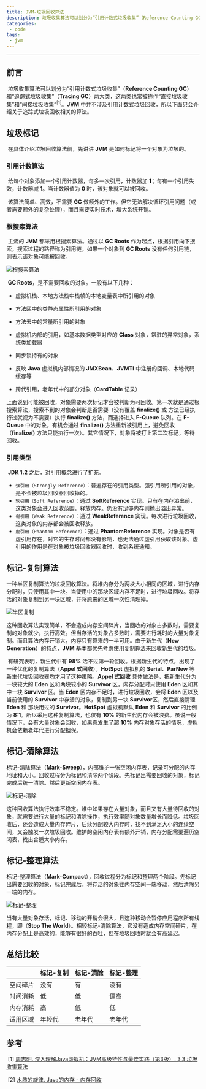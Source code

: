 ```yaml
---
title: JVM-垃圾回收算法
description: 垃圾收集算法可以划分为“引用计数式垃圾收集”（Reference Counting GC）和“追踪式垃圾收集”（Tracing GC）两大类，这两类也常被称作“直接垃圾收集”和“间接垃圾收集”。JVM 中并不涉及引用计数式垃圾回收，所以下面只会介绍关于追踪式垃圾回收相关的算法。
categories: 
 - code
tags:
 - jvm
---
```


------

## 前言

​	垃圾收集算法可以划分为“引用计数式垃圾收集”（**Reference Counting GC**）和“追踪式垃圾收集”（**Tracing GC**）两大类，这两类也常被称作“直接垃圾收集”和“间接垃圾收集”<sup>[1]</sup>。**JVM** 中并不涉及引用计数式垃圾回收，所以下面只会介绍关于追踪式垃圾回收相关的算法。

## 垃圾标记

​	在具体介绍垃圾回收算法前，先讲讲 **JVM** 是如何标记将一个对象为垃圾的。

### 引用计数算法	

​	给每个对象添加一个引用计数器，每多一次引用，计数器加 **1**；每有一个引用失效，计数器减 **1**。当计数器值为 **0** 时，该对象就可以被回收。

​	该算法简单、高效，不需要 **GC** 做额外的工作。但它无法解决循环引用问题（或者需要额外的复杂处理），而且需要实时技术，增大系统开销。

### 根搜索算法

​	主流的 **JVM** 都采用根搜索算法。通过以 **GC Roots** 作为起点，根据引用向下搜索，搜索过程的路径称为引用链。如果一个对象到 **GC Roots** 没有任何引用链，则表示该对象可能被回收。

![根搜索算法](https://github.com/guolanren/gallery/blob/master/found/2020-02-17-JVM-%E5%9E%83%E5%9C%BE%E5%9B%9E%E6%94%B6%E7%AE%97%E6%B3%95/GC-Roots-Tracing.png?raw=true)

​	**GC Roots**，是不需要回收的对象。一般有以下几种：

- 虚拟机栈、本地方法栈中栈帧的本地变量表中所引用的对象

- 方法区中的类静态属性所引用的对象

- 方法去中的常量所引用的对象

- 虚拟机内部的引用，如基本数据类型对应的 **Class** 对象，常驻的异常对象，系统类加载器

- 同步锁持有的对象

- 反映 **Java** 虚拟机内部情况的 **JMXBean**、**JVMTI** 中注册的回调、本地代码缓存等

- 跨代引用，老年代中的部分对象（**CardTable** 记录）

​	上面说到可能被回收，对象需要两次标记才会被判断为可回收。第一次就是通过根搜索算法，搜索不到的对象会判断是否需要（没有覆盖 **finalize()** 或 方法已经执行过就视为不需要）执行 **finalize()** 方法，而选择进入 **F-Queue** 队列。在 **F-Queue** 中的对象，有机会通过 **finalize()** 方法重新被引用上，避免回收（**finalize()** 方法只能执行一次）。其它情况下，对象将被打上第二次标记，等待回收。

### 引用类型

​	**JDK 1.2** 之后，对引用概念进行了扩充。

- `强引用（Strongly Reference）`：普遍存在的引用类型。强引用所引用的对象，是不会被垃圾回收器回收掉的。
- `软引用（Soft Reference）`：通过 **SoftReference** 实现。只有在内存溢出前，这类对象会进入回收范围，释放内存。仍没有足够内存则抛出溢出异常。
- `弱引用（Weak Reference）`：通过 **WeakReference** 实现。每次进行垃圾回收，这类对象的内存都会被回收释放。
- `虚引用（Phantom Reference）`：通过 **PhantomReference** 实现。对象是否有虚引用存在，对它的生存时间都没有影响，也无法通过虚引用获取该对象。虚引用的作用是在对象被垃圾回收器回收时，收到系统通知。

## 标记-复制算法

​	一种半区复制算法的垃圾回收算法。将堆内存分为两块大小相同的区域，进行内存分配时，只使用其中一块。当使用中的那块区域内存不足时，进行垃圾回收。将存活的对象复制到另一块区域，并将原来的区域一次性清理掉。

![半区复制](https://github.com/guolanren/gallery/blob/master/found/2020-02-17-JVM-%E5%9E%83%E5%9C%BE%E5%9B%9E%E6%94%B6%E7%AE%97%E6%B3%95/Semispace-Copying.png?raw=true)

​	这种回收算法实现简单，不会造成内存空间碎片，当回收的对象占多数时，需要复制的对象就少，执行高效。但当存活的对象占多数时，需要进行耗时的大量对象复制。而且算法内存开销大，内存只有算来的一半可用。由于新生代（**New Generation**）的特点，**JVM** 基本都优先考虑使用复制算法来回收新生代的垃圾。

​	有研究表明，新生代中有 **98%** 活不过第一轮回收。根据新生代的特点，出现了一种优化的复制算法（**Appel 式回收**）。**HotSpot** 虚拟机的 **Serial**、**ParNew** 等新生代垃圾回收器均才用了这种策略。**Appel 式回收** 具体做法是，把新生代分为一块较大的 **Eden** 区和两块较小的 **Survivor** 区，内存分配时只使用 **Eden** 区和其中一块 **Survivor** 区。当 **Eden** 区内存不足时，进行垃圾回收，会将 **Eden** 区以及当前使用的 **Survivor** 中存活的对象，复制到另一块 **Survivor**区，然后直接清理 **Eden** 和 那块用过的 **Survivor**。**HotSpot** 虚拟机默认 **Eden** 和 **Survivor** 的比例为 **8:1**。所以采用这种复制算法，也仅有 **10%** 的新生代内存会被浪费。虽说一般情况下，会有大量对象会回收，如果真发生了超 **10%** 内存对象存活的情况，虚拟机会依赖老年代进行分配担保。

## 标记-清除算法

​	标记-清除算法（**Mark-Sweep**），内部维护一张空闲内存表，记录可分配的内存地址和大小。回收过程分为标记和清除两个阶段。先标记出需要回收的对象，标记完成后统一清除。然后更新空闲内存表。

![标记-清除](https://github.com/guolanren/gallery/blob/master/found/2020-02-17-JVM-%E5%9E%83%E5%9C%BE%E5%9B%9E%E6%94%B6%E7%AE%97%E6%B3%95/Mark-Sweep.png?raw=true)

​	这种回收算法执行效率不稳定。堆中如果存在大量对象，而且又有大量待回收的对象，就需要进行大量的标记和清除操作，执行效率随对象数量增长而降低。垃圾回收后，还会造成大量内存碎片，后续分配较大内存时，找不到满足大小的连续空间，又会触发一次垃圾回收。维护的空闲内存表有额外开销，内存分配需要遍历空闲表，找出合适大小内存。

## 标记-整理算法

​	标记-整理算法（**Mark-Compact**），回收过程分为标记和整理两个阶段。先标记出需要回收的对象，标记完成后，将存活的对象往内存空间一端移动，然后清除另一端的内存。

![标记-整理](https://github.com/guolanren/gallery/blob/master/found/2020-02-17-JVM-%E5%9E%83%E5%9C%BE%E5%9B%9E%E6%94%B6%E7%AE%97%E6%B3%95/Mark-Compact.png?raw=true)

​	当有大量对象存活，标记、移动的开销会很大，且这种移动会暂停应用程序所有线程，即（**Stop The World**）。相较标记-清除算法，它没有造成内存空间碎片，在内存分配上是高效的，能够有很好的吞吐，但在垃圾回收时就会有高延迟。

## 总结比较

|          | 标记-复制 | 标记-清除 | 标记-整理 |
| -------- | --------- | --------- | --------- |
| 空间碎片 | 没有      | 有        | 没有      |
| 时间消耗 | 低        | 低        | 偏高      |
| 内存消耗 | 高        | 低        | 低        |
| 适用区域 | 年轻代    | 老年代    | 老年代    |

## 参考

​	\[1\] [周志明. 深入理解Java虚拟机：JVM高级特性与最佳实践（第3版）. 3.3 垃圾收集算法](<https://book.douban.com/subject/34907497/>)

​	\[2\] [木质的旋律. Java的内存 - 内存回收](<https://zhuanlan.zhihu.com/p/63119277>)

